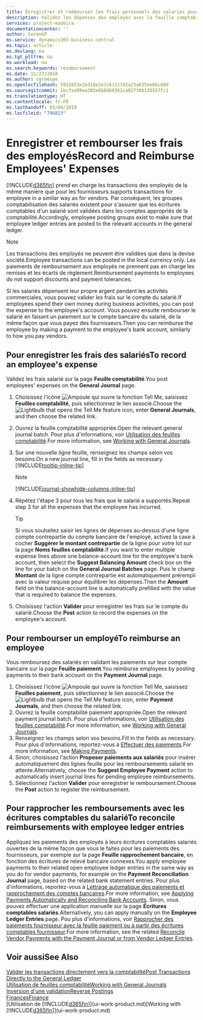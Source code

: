 ```yaml
---
title: Enregistrer et rembourser les frais personnels des salariés pour les activités commerciales | Microsoft Docs
description: Validez les dépenses des employés avec la feuille comptabilité sur le compte de l'employé et validez par la suite un paiement sur le compte bancaire de l'employé pour rembourser les frais liés à l'entreprise.
services: project-madeira
documentationcenter: ''
author: SorenGP
ms.service: dynamics365-business-central
ms.topic: article
ms.devlang: na
ms.tgt_pltfrm: na
ms.workload: na
ms.search.keywords: reimbursement
ms.date: 11/27/2018
ms.author: sgroespe
ms.openlocfilehash: 5932823e2ed18e2e2c61317d2a23a635ee66c609
ms.sourcegitcommit: 1bcfaa99ea302e6b84b8361ca02730b135557fc1
ms.translationtype: HT
ms.contentlocale: fr-FR
ms.lasthandoff: 03/08/2019
ms.locfileid: "796823"
---
```

# <a name="record-and-reimburse-employees-expenses"></a><span data-ttu-id="a8f0b-103">Enregistrer et rembourser les frais des employés</span><span class="sxs-lookup"><span data-stu-id="a8f0b-103">Record and Reimburse Employees' Expenses</span></span>
[!INCLUDE[d365fin](includes/d365fin_md.md)] <span data-ttu-id="a8f0b-104">prend en charge les transactions des employés de la même manière que pour les fournisseurs.</span><span class="sxs-lookup"><span data-stu-id="a8f0b-104">supports transactions for employee in a similar way as for vendors.</span></span> <span data-ttu-id="a8f0b-105">Par conséquent, les groupes comptabilisation des salariés existent pour s'assurer que les écritures comptables d'un salarié sont validées dans les comptes appropriés de la comptabilité.</span><span class="sxs-lookup"><span data-stu-id="a8f0b-105">Accordingly, employee posting groups exist to make sure that employee ledger entries are posted to the relevant accounts in the general ledger.</span></span>

> [!NOTE]  
> <span data-ttu-id="a8f0b-106">Les transactions des employés ne peuvent être validées que dans la devise société.</span><span class="sxs-lookup"><span data-stu-id="a8f0b-106">Employee transactions can be posted in the local currency only.</span></span> <span data-ttu-id="a8f0b-107">Les paiements de remboursement aux employés ne prennent pas en charge les remises et les écarts de règlement.</span><span class="sxs-lookup"><span data-stu-id="a8f0b-107">Reimbursement payments to employees do not support discounts and payment tolerances.</span></span>

<span data-ttu-id="a8f0b-108">Si les salariés dépensent leur propre argent pendant les activités commerciales, vous pouvez valider les frais sur le compte du salarié.</span><span class="sxs-lookup"><span data-stu-id="a8f0b-108">If employees spend their own money during business activities, you can post the expense to the employee's account.</span></span> <span data-ttu-id="a8f0b-109">Vous pouvez ensuite rembourser le salarié en faisant un paiement sur le compte bancaire du salarié, de la même façon que vous payez des fournisseurs.</span><span class="sxs-lookup"><span data-stu-id="a8f0b-109">Then you can reimburse the employee by making a payment to the employee's bank account, similarly to how you pay vendors.</span></span>

## <a name="to-record-an-employees-expense"></a><span data-ttu-id="a8f0b-110">Pour enregistrer les frais des salariés</span><span class="sxs-lookup"><span data-stu-id="a8f0b-110">To record an employee's expense</span></span>
<span data-ttu-id="a8f0b-111">Validez les frais salarié sur la page **Feuille comptabilité**.</span><span class="sxs-lookup"><span data-stu-id="a8f0b-111">You post employees' expenses on the **General Journal** page.</span></span>
1. <span data-ttu-id="a8f0b-112">Choisissez l'icône ![Ampoule qui ouvre la fonction Tell Me](media/ui-search/search_small.png "Dites-moi ce que vous voulez faire"), saisissez **Feuilles comptabilité**, puis sélectionnez le lien associé.</span><span class="sxs-lookup"><span data-stu-id="a8f0b-112">Choose the ![Lightbulb that opens the Tell Me feature](media/ui-search/search_small.png "Tell me what you want to do") icon, enter **General Journals**, and then choose the related link.</span></span>
2. <span data-ttu-id="a8f0b-113">Ouvrez la feuille comptabilité appropriée.</span><span class="sxs-lookup"><span data-stu-id="a8f0b-113">Open the relevant general journal batch.</span></span> <span data-ttu-id="a8f0b-114">Pour plus d'informations, voir [Utilisation des feuilles comptabilité](ui-work-general-journals.md).</span><span class="sxs-lookup"><span data-stu-id="a8f0b-114">For more information, see [Working with General Journals](ui-work-general-journals.md).</span></span>
3. <span data-ttu-id="a8f0b-115">Sur une nouvelle ligne feuille, renseignez les champs selon vos besoins.</span><span class="sxs-lookup"><span data-stu-id="a8f0b-115">On a new journal line, fill in the fields as necessary.</span></span> [!INCLUDE[tooltip-inline-tip](includes/tooltip-inline-tip_md.md)]    

    > [!NOTE]
    > [!INCLUDE[journal-showhide-columns-inline-tip](includes/journal-showhide-columns-inline-tip.md)]
4. <span data-ttu-id="a8f0b-116">Répétez l'étape 3 pour tous les frais que le salarié a supportés.</span><span class="sxs-lookup"><span data-stu-id="a8f0b-116">Repeat step 3 for all the expenses that the employee has incurred.</span></span>

    > [!TIP]  
    > <span data-ttu-id="a8f0b-117">Si vous souhaitez saisir les lignes de dépenses au-dessus d'une ligne compte contrepartie du compte bancaire de l'employé, activez la case à cocher **Suggérer le montant contrepartie** de la ligne pour votre lot sur la page **Noms feuilles comptabilité**.</span><span class="sxs-lookup"><span data-stu-id="a8f0b-117">If you want to enter multiple expense lines above one balance-account line for the employee's bank account, then select the **Suggest Balancing Amount** check box on the line for your batch on the **General Journal Batches** page.</span></span> <span data-ttu-id="a8f0b-118">Puis le champ **Montant** de la ligne compte contrepartie est automatiquement prérempli avec la valeur requise pour équilibrer les dépenses.</span><span class="sxs-lookup"><span data-stu-id="a8f0b-118">Then the **Amount** field on the balance-account line is automatically prefilled with the value that is required to balance the expenses.</span></span>
5. <span data-ttu-id="a8f0b-119">Choisissez l'action **Valider** pour enregistrer les frais sur le compte du salarié.</span><span class="sxs-lookup"><span data-stu-id="a8f0b-119">Choose the **Post** action to record the expenses on the employee's account.</span></span>

## <a name="to-reimburse-an-employee"></a><span data-ttu-id="a8f0b-120">Pour rembourser un employé</span><span class="sxs-lookup"><span data-stu-id="a8f0b-120">To reimburse an employee</span></span>
<span data-ttu-id="a8f0b-121">Vous remboursez des salariés en validant les paiements sur leur compte bancaire sur la page **Feuille paiement**.</span><span class="sxs-lookup"><span data-stu-id="a8f0b-121">You reimburse employees by posting payments to their bank account on the **Payment Journal** page.</span></span>
1. <span data-ttu-id="a8f0b-122">Choisissez l'icône ![Ampoule qui ouvre la fonction Tell Me](media/ui-search/search_small.png "Dites-moi ce que vous voulez faire"), saisissez **Feuilles paiement**, puis sélectionnez le lien associé.</span><span class="sxs-lookup"><span data-stu-id="a8f0b-122">Choose the ![Lightbulb that opens the Tell Me feature](media/ui-search/search_small.png "Tell me what you want to do") icon, enter **Payment Journals**, and then choose the related link.</span></span>
2. <span data-ttu-id="a8f0b-123">Ouvrez la feuille comptabilité paiement appropriée.</span><span class="sxs-lookup"><span data-stu-id="a8f0b-123">Open the relevant payment journal batch.</span></span> <span data-ttu-id="a8f0b-124">Pour plus d'informations, voir [Utilisation des feuilles comptabilité](ui-work-general-journals.md).</span><span class="sxs-lookup"><span data-stu-id="a8f0b-124">For more information, see [Working with General Journals](ui-work-general-journals.md).</span></span>
3. <span data-ttu-id="a8f0b-125">Renseignez les champs selon vos besoins.</span><span class="sxs-lookup"><span data-stu-id="a8f0b-125">Fill in the fields as necessary.</span></span> <span data-ttu-id="a8f0b-126">Pour plus d'informations, reportez-vous à [Effectuer des paiements](payables-make-payments.md).</span><span class="sxs-lookup"><span data-stu-id="a8f0b-126">For more information, see [Making Payments](payables-make-payments.md).</span></span>
4. <span data-ttu-id="a8f0b-127">Sinon, choisissez l'action **Proposer paiements aux salariés** pour insérer automatiquement des lignes feuille pour les remboursements salarié en attente.</span><span class="sxs-lookup"><span data-stu-id="a8f0b-127">Alternatively, choose the **Suggest Employee Payment** action to automatically insert journal lines for pending employee reimbursements.</span></span>
5. <span data-ttu-id="a8f0b-128">Sélectionnez l'action **Valider** pour enregistrer le remboursement.</span><span class="sxs-lookup"><span data-stu-id="a8f0b-128">Choose the **Post** action to register the reimbursement.</span></span>  

## <a name="to-reconcile-reimbursements-with-employee-ledger-entries"></a><span data-ttu-id="a8f0b-129">Pour rapprocher les remboursements avec les écritures comptables du salarié</span><span class="sxs-lookup"><span data-stu-id="a8f0b-129">To reconcile reimbursements with employee ledger entries</span></span>
<span data-ttu-id="a8f0b-130">Appliquez les paiements des employés à leurs écritures comptables salariés ouvertes de la même façon que vous le faites pour les paiements des fournisseurs, par exemple sur la page **Feuille rapprochement bancaire**, en fonction des écritures de relevé bancaire connexes.</span><span class="sxs-lookup"><span data-stu-id="a8f0b-130">You apply employee payments to their related open employee ledger entries in the same way as you do for vendor payments, for example on the **Payment Reconciliation Journal** page, based on the related bank statement entries.</span></span> <span data-ttu-id="a8f0b-131">Pour plus d'informations, reportez-vous à [Lettrage automatique des paiements et rapprochement des comptes bancaires](receivables-apply-payments-auto-reconcile-bank-accounts.md).</span><span class="sxs-lookup"><span data-stu-id="a8f0b-131">For more information, see [Applying Payments Automatically and Reconciling Bank Accounts](receivables-apply-payments-auto-reconcile-bank-accounts.md).</span></span> <span data-ttu-id="a8f0b-132">Sinon, vous pouvez effectuer une application manuelle sur la page **Écritures comptables salariés**.</span><span class="sxs-lookup"><span data-stu-id="a8f0b-132">Alternatively, you can apply manually on the **Employee Ledger Entries** page.</span></span> <span data-ttu-id="a8f0b-133">Pou plus d'informations, voir [Rapprocher des paiements fournisseur avec la feuille paiement ou à partir des écritures comptables fournisseur](payables-how-apply-purchase-transactions-manually.md).</span><span class="sxs-lookup"><span data-stu-id="a8f0b-133">For more information, see the related [Reconcile Vendor Payments with the Payment Journal or from Vendor Ledger Entries](payables-how-apply-purchase-transactions-manually.md).</span></span>  

## <a name="see-also"></a><span data-ttu-id="a8f0b-134">Voir aussi</span><span class="sxs-lookup"><span data-stu-id="a8f0b-134">See Also</span></span>
[<span data-ttu-id="a8f0b-135">Valider les transactions directement vers la comptabilité</span><span class="sxs-lookup"><span data-stu-id="a8f0b-135">Post Transactions Directly to the General Ledger</span></span>](finance-how-post-transactions-directly.md)  
[<span data-ttu-id="a8f0b-136">Utilisation de feuilles comptabilité</span><span class="sxs-lookup"><span data-stu-id="a8f0b-136">Working with General Journals</span></span>](ui-work-general-journals.md)  
[<span data-ttu-id="a8f0b-137">Inversion d'une validation</span><span class="sxs-lookup"><span data-stu-id="a8f0b-137">Reverse Postings</span></span>](finance-how-reverse-journal-posting.md)  
[<span data-ttu-id="a8f0b-138">Finances</span><span class="sxs-lookup"><span data-stu-id="a8f0b-138">Finance</span></span>](finance.md)  
<span data-ttu-id="a8f0b-139">[Utilisation de [!INCLUDE[d365fin](includes/d365fin_md.md)]](ui-work-product.md)</span><span class="sxs-lookup"><span data-stu-id="a8f0b-139">[Working with [!INCLUDE[d365fin](includes/d365fin_md.md)]](ui-work-product.md)</span></span>  
